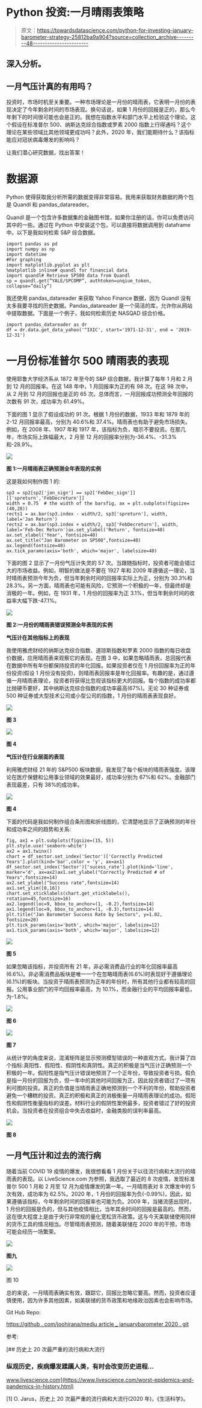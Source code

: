 # Python 投资:一月晴雨表策略

> 原文：<https://towardsdatascience.com/python-for-investing-january-barometer-strategy-25812ba9a904?source=collection_archive---------48----------------------->

## **深入分析。**

## 一月气压计真的有用吗？

投资时，市场时机至关重要。一种市场理论是一月份的晴雨表，它表明一月份的表现决定了今年剩余时间的市场表现。换句话说，如果 1 月份的回报是正的，那么今年剩下的时间很可能也会是正的。我想在指数水平和部门水平上检验这个理论。这个假设在标准普尔 500、纳斯达克综合指数或罗素 2000 指数上行得通吗？这个理论在某些领域比其他领域更成功吗？此外，2020 年，我们能期待什么？该指标能应对冠状病毒爆发的影响吗？

让我们潜心研究数据，找出答案！

# 数据源

Python 使得获取我分析所需的数据变得非常容易。我用来获取财务数据的两个包是 Quandl 和 pandas_datareader。

Quandl 是一个包含许多数据集的金融图书馆，如果你注册的话，你可以免费访问其中的一些。通过在 Python 中安装这个包，可以直接将数据调用到 dataframe 中。以下是我如何检索 S&P 综合数据。

```
import pandas as pd
import numpy as np
import datetime 
#For graphing
import matplotlib.pyplot as plt
%matplotlib inline# quandl for financial data
import quandl# Retrieve SP500 data from Quandl
sp = quandl.get(“YALE/SPCOMP”, authtoken=unqiue_token, collapse=”daily”)
```

我还使用 pandas_datareader 来获取 Yahoo Finance 数据，因为 Quandl 没有太多我要寻找的历史数据。Pandas_datareader 是一个简洁的库，允许你从网站中提取数据。下面是一个例子，我如何检索历史 NASQAD 综合价格。

```
import pandas_datareader as dr
df = dr.data.get_data_yahoo('^IXIC', start='1971-12-31', end = '2019-12-31')
```

# 一月份标准普尔 500 晴雨表的表现

使用耶鲁大学经济系从 1872 年至今的 S&P 综合数据，我计算了每年 1 月和 2 月到 12 月的回报率。在这 148 年中，1 月回报率为正的有 98 次。在这 98 次中，从 2 月到 12 月的回报也是正的 65 次。总体而言，一月回报成功预测全年回报的次数有 91 次，成功率为 61.49%。

下面的图 1 显示了假设成功的 91 次。根据 1 月份的数据，1933 年和 1879 年的 2-12 月回报率最高，分别为 40.6%和 37.4%。晴雨表也有助于避免市场损失。例如，在 2008 年、1907 年和 1917 年，该指标为负，暗示不要投资。在那几年，市场实际上跌幅最大，2 月至 12 月的回报率分别为-36.4%、-31.3%和-28.9%。

![](img/3ec830cba16a7020f549cba889eb6042.png)

**图 1:一月晴雨表正确预测全年表现的实例**

这是我如何制作图 1 的:

```
sp3 = sp2[sp2['jan_sign'] == sp2['FebDec_sign']][['spreturn','FebDecreturn']]
width = 0.75  # the width of the barsfig, ax = plt.subplots(figsize=(40,20))
rects1 = ax.bar(sp3.index - width/2, sp3['spreturn'], width, label='Jan Return')
rects2 = ax.bar(sp3.index + width/2, sp3['FebDecreturn'], width, label='Feb-Dec Return')ax.set_ylabel('Return', fontsize=40)
ax.set_xlabel('Year', fontsize=40)
ax.set_title("Jan Barometer on SP500",fontsize=40)
ax.legend(fontsize=40)
ax.tick_params(axis='both', which='major', labelsize=40)
```

下面的图 2 显示了一月份气压计失灵的 57 次。当跟随指标时，投资者可能会错过大的市场收益。例如，明智的做法是不要在 1927 年和 2009 年遵循这一理论，当时晴雨表预测今年为负，但当年剩余时间的回报率实际上为正，分别为 30.3%和 28.3%。另一方面，晴雨表也可能有风险，它预测一个积极的一年，但最终却是消极的一年。例如，在 1931 年，1 月份的回报率为正 3.1%，但当年剩余时间的收益率大幅下跌-47.1%。

![](img/cc427bbf1b2940a77bbe39bea1516666.png)

**图 2:一月份的晴雨表错误预测全年表现的实例**

**气压计在其他指标上的表现**

我使用雅虎财经的纳斯达克综合指数、道琼斯指数和罗素 2000 指数的每日收盘价数据，应用晴雨表来观察它的表现。在图 3 中，如果忽略晴雨表，总回报代表在数据中所有年份都保持投资的年化回报。如果投资者仅在 1 月份回报率为正的年份投资(假设 1 月份没有投资)，则晴雨表回报率是年化回报率。有趣的是，通过遵循一月晴雨表理论，投资者将获得比忽视该指标更大的回报。每个指数的成功率都比抛硬币要好，其中纳斯达克综合指数的成功率最高(67%)。无论 30 种证券或 500 种证券或大型技术公司或小型公司的指数，1 月份的晴雨表表现良好。

![](img/b9f8fb63b27a38424eb12afd44c50b7a.png)

**图 3**

![](img/18d343c5513f01d242c6c732cfa17009.png)

**图 4**

**气压计在行业层面的表现**

利用雅虎财经 21 年的 S&P500 板块数据，我发现了每个板块的晴雨表强度。该理论在医疗保健和公用事业领域的效果最好，成功率分别为 67%和 62%。金融部门表现最差，只有 38%的成功率。

![](img/48627e913882c37d0306b9538d3cafa3.png)

**图 4**

下面的代码是我如何制作组合条形图和折线图的，它清楚地显示了正确预测的年份和成功率之间的趋势和关系:

```
fig, ax1 = plt.subplots(figsize=(15, 5))
plt.style.use('seaborn-white')
ax2 = ax1.twinx()
chart = df_sector.set_index('Sector')['Correctly Predicted Years'].plot(kind='bar',color = 'y', ax=ax1)
df_sector.set_index('Sector')['sucess_rate'].plot(kind='line', marker='d', ax=ax2)ax1.set_ylabel("Correctly Predicted # of Years",fontsize=14)
ax2.set_ylabel("Success rate",fontsize=14)
ax1.set_ylim([0,16])
chart.set_xticklabels(chart.get_xticklabels(), rotation=45,fontsize=16)
ax2.legend(loc=9, bbox_to_anchor=(1, -0.2),fontsize=14)
ax1.legend(loc=9, bbox_to_anchor=(1, -0.3),fontsize=14)
plt.title("Jan Barometer Success Rate by Sectors", y=1.02, fontsize=20)
plt.tick_params(axis='both', which='major', labelsize=12)
ax1.tick_params(axis='both', which='major', labelsize=12)
```

![](img/344a696cfb7685269884c6bff32b2b32.png)

**图 5**

如果忽略该指标，并投资所有 21 年，非必需消费品行业的年化回报率最高(6.6%)。非必需消费品板块是唯一一个在忽略晴雨表(6.6%)时表现好于遵循理论(6.1%)的板块。当投资于晴雨表预测为正年的年份时，所有其他行业都有较高的回报。公用事业部门的平均回报率最高，为 10.1%，而金融行业的平均回报率最低，为-1.8%。

![](img/49dcbda0c997525a03cd537891d29497.png)

**图 6**

![](img/c4004c033c29f5676fc6d3733940f488.png)

**图 7**

从统计学的角度来说，混淆矩阵是显示预测模型错误的一种直观方式。我计算了四个指标:真阳性、假阳性、假阴性和真阴性。真正的积极是当气压计正确预测一个积极的一年。假阳性是指气压计错误地预测了一个正年份，导致投资者亏损。假负是指一月份的回报为负，但一年中的其他时间回报为正，因此投资者错过了一项有利可图的投资。真正的负值是当晴雨表正确地预测到一个不利的年份，帮助投资者避免一个糟糕的投资。真正的积极和真正的消极衡量一月晴雨表理论的成功。假阳性和假阴性衡量指标的误差。材料行业的假阴性案例最多，投资者错过了好的投资机会。当投资者在投资组合中失去收益时，金融类股的误判率最高。

![](img/8b60fef3f4af4e54f03c665963692e77.png)

**图 8**

## 一月气压计和过去的流行病

随着当前 COVID 19 疫情的爆发，我很想看看 1 月份关于以往流行病和大流行的晴雨表的表现。以 LiveScience.com 为参照，我选取了最近的 8 次疫情，发现标准普尔 500 1 月和 2 月至 12 月为疫情爆发的第一年。一月晴雨表对 8 次爆发中的 5 次有效，成功率为 62.5%。2020 年，1 月份的回报率为负(-0.99%)，因此，如果遵循该指标，今年剩余时间的回报率也可能为负。2009 年，当猪流感出现时，1 月份的回报是负的，但与其他疫情相比，当年其余时间的回报是最高的。然而，这在很大程度上是由于央行非常规的量化宽松货币政策。这与今天美联储使用同样的货币工具的情况相当。尽管晴雨表预测，随着美联储在 2020 年的干预，市场可能会经历一场繁荣。

![](img/e342e04eef8ccd2816374a93f48835d5.png)

**图九**

![](img/ab0dc6cb2755f4da6373cd6b11d45d75.png)

图 10

总的来说，一月晴雨表确实有效，跟踪它，回报比忽略它要高。然而，投资者应谨慎使用，因为许多其他因素，如美联储的货币政策和地缘政治因素也会影响市场。

Git Hub Repo:

[https://github . com/joohirana/mediu article _ januarybarometer 2020 . git](https://github.com/joohirana/MediumArticle_JanuaryBarometer2020.git)

参考:

[](https://www.livescience.com/worst-epidemics-and-pandemics-in-history.html) [## 历史上 20 次最严重的流行病和大流行

### 纵观历史，疾病爆发蹂躏人类，有时会改变历史进程…

www.livescience.com](https://www.livescience.com/worst-epidemics-and-pandemics-in-history.html) 

[1] O. Jarus，历史上 20 次最严重的流行病和大流行(2020 年)，《生活科学》。